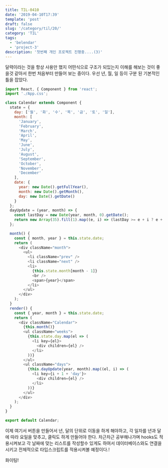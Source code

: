 ```yaml
---
title: TIL-0410
date: '2019-04-10T17:39'
template: 'post'
draft: false
slug: '/category/til/20/'
category: 'TIL'
tags:
  - 'belendar'
  - 'project-3'
description: '첫번째 개인 프로젝트 진행중....(3)'
---
```


달력이라는 것을 항상 사용만 했지 어떤식으로 구조가 되있는지 이해를 해보는 것이 좋을것 같아서 한번 처음부터 만들어 보는 중이다. 우선 년, 월, 일 등이 구분 된 기본적인 틀을 잡았다.

```js
import React, { Component } from 'react';
import './App.css';

class Calendar extends Component {
  state = {
    day: ['월', '화', '수', '목', '금', '토', '일'],
    month: [
      'January',
      'February',
      'March',
      'April',
      'May',
      'June',
      'July',
      'August',
      'September',
      'October',
      'November',
      'December'
    ],
    date: {
      year: new Date().getFullYear(),
      month: new Date().getMonth(),
      day: new Date().getDate()
    }
  };
  dayUpdate = (year, month) => {
    const lastDay = new Date(year, month, 0).getDate();
    return new Array(35).fill(1).map((e, i) => (lastDay >= e + i ? e + i : ''));
  };

  month() {
    const { month, year } = this.state.date;
    return (
      <div className="month">
        <ul>
          <li className="prev" />
          <li className="next" />
          <li>
            {this.state.month[month - 1]}
            <br />
            <span>{year}</span>
          </li>
        </ul>
      </div>
    );
  }
  render() {
    const { year, month } = this.state.date;
    return (
      <div className="Calendar">
        {this.month()}
        <ul className="weeks">
          {this.state.day.map(el => (
            <li key={el}>
              <div children={el} />
            </li>
          ))}
        </ul>
        <ul className="days">
          {this.dayUpdate(year, month).map((el, i) => (
            <li key={i + 1 + 'day'}>
              <div children={el} />
            </li>
          ))}
        </ul>
      </div>
    );
  }
}

export default Calendar;
```

이제 여기서 버튼을 만들어서 년, 달의 단위로 이동을 하게 해야하고, 각 일자를 년과 달에 따라 요일을 맞추고, 클릭도 하게 만들어야 한다.
차근차근 공부해나가며 hooks도 적용시켜보고 각 날짜에 맞는 리스트를 작성할수 있게도 하여서 데이터베이스와도 연결을 시키고 전체적으로 타입스크립트를 적용시켜볼 예정이다.!

화이팅!
